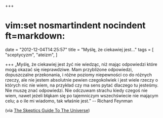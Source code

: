 +++
# vim:set nosmartindent nocindent ft=markdown:
date = "2012-12-04T14:25:57"
title = "Myślę, że ciekawiej jest..."
tags = [ "sceptycyzm", "ateizm", ]

+++
„Myślę, że ciekawiej jest żyć nie wiedząc, niż mając odpowiedzi które mogą
okazać się nieprawdziwe. Mam przybliżone odpowiedzi, dopuszczalne przekonania,
i różne poziomy niepewności co do różnych rzeczy, ale nie jestem absolutnie
pewien czegokolwiek i jest wiele rzeczy o których nic nie wiem, na przykład czy
ma sens pytać dlaczego tu jesteśmy. Nie muszę znać odpowiedzi. Nie odczuwam
strachu kiedy czegoś nie wiem, nawet jeżeli błąkam się po tajemniczym
wszechświecie nie mającym celu; a o ile mi wiadomo, tak właśnie jest.” --
Richard Feynman

(via [The Skeptics Guide To The Universe](http://www.theskepticsguide.org/archive/podcastinfo.aspx?mid=1&pid=385))
